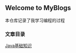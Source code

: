 ## Welcome to MyBlogs

本仓库记录了我学习编程的过程

### 文章目录
[Java基础知识](https://github.com/eternidad33/blogs/blob/master/articles/Java%E5%9F%BA%E7%A1%80%E7%9F%A5%E8%AF%86.md)